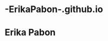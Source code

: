 # -ErikaPabon-.github.io

<!DOCTYPE html>
<html lang="en">
 <head>
    <meta charset="UTF-8">
<link href="./styles.css" rel="stylesheet">
    <title>My Page</title>
</head>
<h1> Erika Pabon</h1>

</html>
